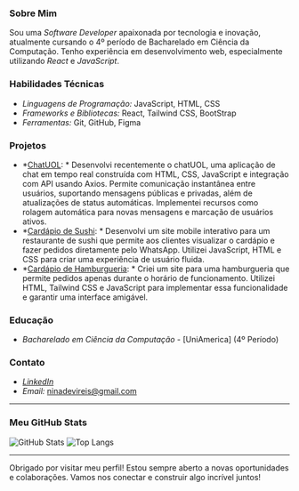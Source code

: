 ### Sobre Mim
Sou uma *Software Developer* apaixonada por tecnologia e inovação, atualmente cursando o 4º período de Bacharelado em Ciência da Computação. Tenho experiência em desenvolvimento web, especialmente utilizando *React* e *JavaScript*.

### Habilidades Técnicas
- *Linguagens de Programação:* JavaScript, HTML, CSS
- *Frameworks e Bibliotecas:* React, Tailwind CSS, BootStrap
- *Ferramentas:* Git, GitHub, Figma

### Projetos
- *[ChatUOL](https://niihdfr.github.io/chatUOL/): *  Desenvolvi recentemente o chatUOL, uma aplicação de chat em tempo real construída com HTML, CSS, JavaScript e integração com API usando Axios. Permite comunicação instantânea entre usuários, suportando mensagens públicas e privadas, além de atualizações de status automáticas. Implementei recursos como rolagem automática para novas mensagens e marcação de usuários ativos.
- *[Cardápio de Sushi](https://niihdfr.github.io/sushi-cardapio/): * Desenvolvi um site mobile interativo para um restaurante de sushi que permite aos clientes visualizar o cardápio e fazer pedidos diretamente pelo WhatsApp. Utilizei JavaScript, HTML e CSS para criar uma experiência de usuário fluida.
- *[Cardápio de Hamburgueria](https://niihdfr.github.io/cardapio-hamb/): * Criei um site para uma hamburgueria que permite pedidos apenas durante o horário de funcionamento. Utilizei HTML, Tailwind CSS e JavaScript para implementar essa funcionalidade e garantir uma interface amigável.

### Educação
- *Bacharelado em Ciência da Computação* - [UniAmerica] (4º Período)

### Contato
- [*LinkedIn*](https://www.linkedin.com/in/nirmala-fonseca-a577b3255/)
- *Email:* ninadevireis@gmail.com

---

### Meu GitHub Stats
![GitHub Stats](https://github-readme-stats.vercel.app/api?username=niihdfr&show_icons=true&theme=radical)
![Top Langs](https://github-readme-stats.vercel.app/api/top-langs/?username=niihdfr&layout=compact&theme=radical)

---

Obrigado por visitar meu perfil! Estou sempre aberto a novas oportunidades e colaborações. Vamos nos conectar e construir algo incrível juntos!

